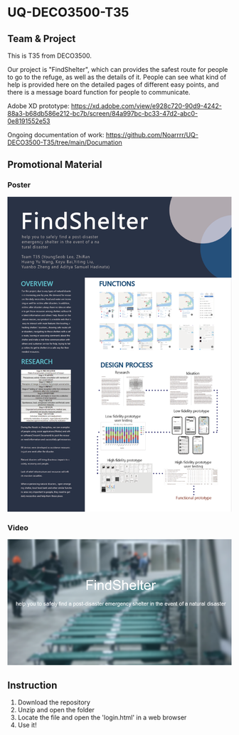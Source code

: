# UQ-DECO3500-T35
## Team & Project

This is T35 from DECO3500.

Our project is "FindShelter", which can provides the safest route for people to go to the refuge, as well as the details of it. People can see what kind of help is provided here on the detailed pages of different easy points, and there is a message board function for people to communicate.

Adobe XD prototype: https://xd.adobe.com/view/e928c720-90d9-4242-88a3-b68db586e212-bc7b/screen/84a997bc-bc33-47d2-abc0-0e8191552e53

Ongoing documentation of work: https://github.com/Noarrrr/UQ-DECO3500-T35/tree/main/Documation


## Promotional Material

### Poster

<img src = "https://github.com/Noarrrr/UQ-DECO3500-T35/blob/main/Documation/FindShelterPoster.png">

### Video

[![Watch the video](https://github.com/Noarrrr/UQ-DECO3500-T35/blob/main/Documation/FindShelterCoverpage.png)](https://www.youtube.com/watch?v=MJpR0shcins)

## Instruction
1. Download the repository
2. Unzip and open the folder
3. Locate the file and open the 'login.html' in a web browser
4. Use it! 
